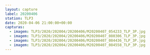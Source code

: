 ```yaml
---
layout: capture
label: 20200406
station: TLP3
date: 2020-04-06 21:00:00+00:00
capturas:
  - imagem: TLP3/2020/202004/20200406/M20200407_054233_TLP_3P.jpg
  - imagem: TLP3/2020/202004/20200406/M20200407_080306_TLP_3P.jpg
  - imagem: TLP3/2020/202004/20200406/M20200407_084436_TLP_3P.jpg
  - imagem: TLP3/2020/202004/20200406/M20200407_084558_TLP_3P.jpg
---
```

